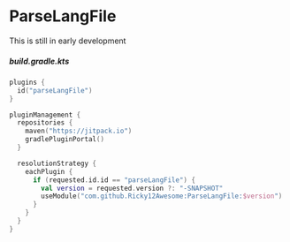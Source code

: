 # ParseLangFile
This is still in early development

##### build.gradle.kts
```kotlin
plugins {
  id("parseLangFile")
}
```

```kotlin
pluginManagement {
  repositories {
    maven("https://jitpack.io")
    gradlePluginPortal()
  }

  resolutionStrategy {
    eachPlugin {
      if (requested.id.id == "parseLangFile") {
        val version = requested.version ?: "-SNAPSHOT"
        useModule("com.github.Ricky12Awesome:ParseLangFile:$version")
      }
    }
  }
}
```